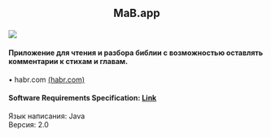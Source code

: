 ## <p align="center">MaB.app</p>![](https://github.com/TheAntoshkaBy/Bible_Wiki/blob/master/documentation/diagrams/images/Bible.jpg)
#### Приложение для чтения и разбора библии с возможностью оставлять комментарии к стихам и главам.
• habr.com [(habr.com)](https://habr.com)

#### Software Requirements Specification: [Link](https://github.com/TheAntoshkaBy/Bible_Wiki/documentation/SRS.md)
Язык написания: Java  
Версия: 2.0
